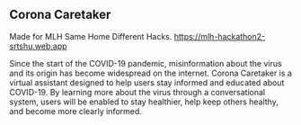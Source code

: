 ## Corona Caretaker
Made for MLH Same Home Different Hacks. https://mlh-hackathon2-srtshu.web.app

Since the start of the COVID-19 pandemic, misinformation about the virus and its origin has become widespread on the internet. Corona Caretaker is a virtual assistant designed to help users stay informed and educated about COVID-19. By learning more about the virus through a conversational system, users will be enabled to stay healthier, help keep others healthy, and become more clearly informed.




